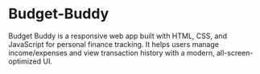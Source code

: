 # Budget-Buddy
Budget Buddy is a responsive web app built with HTML, CSS, and JavaScript for personal finance tracking. It helps users manage income/expenses and view transaction history with a modern, all-screen-optimized UI.
